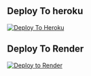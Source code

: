 ## Deploy To heroku 

[![Deploy To Heroku](https://www.herokucdn.com/deploy/button.svg)](https://heroku.com/deploy?template=https://github.com/pkvgithub/myrepo)

## Deploy To Render                  

[![Deploy to Render](https://render.com/images/deploy-to-render-button.svg)](https://render.com/deploy?repo=https://github.com/pkvgithub/myrepo)
